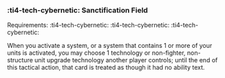 ### :ti4-tech-cybernetic: **Sanctification Field**

Requirements: :ti4-tech-cybernetic: :ti4-tech-cybernetic: :ti4-tech-cybernetic:

When you activate a system, or a system that contains 1 or more of your units is activated, you may choose 1 technology or non-fighter, non-structure unit upgrade technology another player controls; until the end of this tactical action, that card is treated as though it had no ability text.
